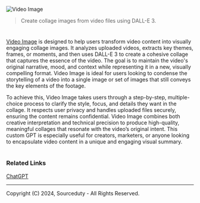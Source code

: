 ![Video Image](https://github.com/user-attachments/assets/3331619a-e598-47ad-986a-b35480d3d2ee)

> Create collage images from video files using DALL-E 3. 
# 

[Video Image](https://chatgpt.com/g/g-LNtncGSSz-video-image) is designed to help users transform video content into visually engaging collage images. It analyzes uploaded videos, extracts key themes, frames, or moments, and then uses DALL-E 3 to create a cohesive collage that captures the essence of the video. The goal is to maintain the video's original narrative, mood, and context while representing it in a new, visually compelling format. Video Image is ideal for users looking to condense the storytelling of a video into a single image or set of images that still conveys the key elements of the footage.

To achieve this, Video Image takes users through a step-by-step, multiple-choice process to clarify the style, focus, and details they want in the collage. It respects user privacy and handles uploaded files securely, ensuring the content remains confidential. Video Image combines both creative interpretation and technical precision to produce high-quality, meaningful collages that resonate with the video’s original intent. This custom GPT is especially useful for creators, marketers, or anyone looking to encapsulate video content in a unique and engaging visual summary.

#
### Related Links

[ChatGPT](https://github.com/sourceduty/ChatGPT)

***
Copyright (C) 2024, Sourceduty - All Rights Reserved.
